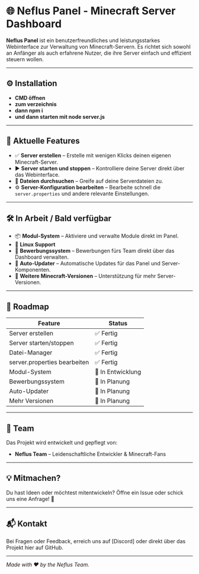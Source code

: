 # 🌐 Neflus Panel - Minecraft Server Dashboard

**Neflus Panel** ist ein benutzerfreundliches und leistungsstarkes Webinterface zur Verwaltung von Minecraft-Servern. Es richtet sich sowohl an Anfänger als auch erfahrene Nutzer, die ihre Server einfach und effizient steuern wollen.

---

## ⚙️ Installation
 - **CMD öffnen**
 - **zum verzeichnis**
 - **dann npm i**
 - **und dann starten mit node server.js**
---

## 🚀 Aktuelle Features

- ✅ **Server erstellen** – Erstelle mit wenigen Klicks deinen eigenen Minecraft-Server.
- ▶️ **Server starten und stoppen** – Kontrolliere deine Server direkt über das Webinterface.
- 📂 **Dateien durchsuchen** – Greife auf deine Serverdateien zu.
- ⚙️ **Server-Konfiguration bearbeiten** – Bearbeite schnell die `server.properties` und andere relevante Einstellungen.

---

## 🛠️ In Arbeit / Bald verfügbar

- 📦 **Modul-System** – Aktiviere und verwalte Module direkt im Panel.
- 🐧 **Linux Support**
- 📜 **Bewerbungssystem** – Bewerbungen fürs Team direkt über das Dashboard verwalten.
- 🔄 **Auto-Updater** – Automatische Updates für das Panel und Server-Komponenten.
- 🧱 **Weitere Minecraft-Versionen** – Unterstützung für mehr Server-Versionen.

---

## 📅 Roadmap

| Feature              | Status         |
|---------------------|----------------|
| Server erstellen     | ✅ Fertig       |
| Server starten/stoppen | ✅ Fertig     |
| Datei-Manager        | ✅ Fertig       |
| server.properties bearbeiten | ✅ Fertig |
| Modul-System         | 🔧 In Entwicklung |
| Bewerbungssystem     | 🔧 In Planung   |
| Auto-Updater         | 🔧 In Planung   |
| Mehr Versionen       | 🔧 In Planung   |

---

## 👥 Team

Das Projekt wird entwickelt und gepflegt von:

- **Neflus Team** – Leidenschaftliche Entwickler & Minecraft-Fans

---

## 💡 Mitmachen?

Du hast Ideen oder möchtest mitentwickeln? Öffne ein Issue oder schick uns eine Anfrage! 🚀

---

## 📬 Kontakt

Bei Fragen oder Feedback, erreich uns auf [Discord] oder direkt über das Projekt hier auf GitHub.

---

*Made with ❤️ by the Neflus Team.*
